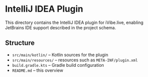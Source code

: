 # IntelliJ IDEA Plugin

This directory contains the IntelliJ IDEA plugin for iVibe.live, enabling JetBrains IDE support described in the project schema.

## Structure
- `src/main/kotlin/` – Kotlin sources for the plugin
- `src/main/resources/` – resources such as `META-INF/plugin.xml`
- `build.gradle.kts` – Gradle build configuration
- `README.md` – this overview
